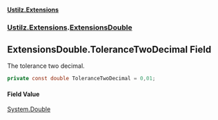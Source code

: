 #### [Ustilz.Extensions](index.md 'index')
### [Ustilz.Extensions](Ustilz.Extensions.md 'Ustilz.Extensions').[ExtensionsDouble](Ustilz.Extensions.ExtensionsDouble.md 'Ustilz.Extensions.ExtensionsDouble')

## ExtensionsDouble.ToleranceTwoDecimal Field

The tolerance two decimal.

```csharp
private const double ToleranceTwoDecimal = 0,01;
```

#### Field Value
[System.Double](https://docs.microsoft.com/en-us/dotnet/api/System.Double 'System.Double')